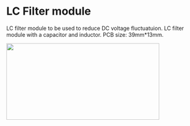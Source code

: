 # LC Filter module
LC filter module to be used to reduce DC voltage fluctuatuion. 
LC filter module with a capacitor and inductor. 
PCB size: 39mm*13mm.

<img src="https://alexnld.com/wp-content/uploads/2016/02/486a6535-bc4a-5d52-c4d3-a2e547691d15-500x500.jpg" width="400"
         height="200">
